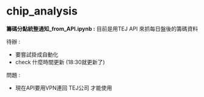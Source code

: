 # chip_analysis

**籌碼分點統整通知_from_API.ipynb :**
目前是用TEJ API 來抓每日盤後的籌碼資料

待辦 : 
- 要嘗試掛成自動化
- check 什麼時間更新 (18:30就更新了)

問題 :
- 現在API要用VPN連回 TEJ公司 才能使用
